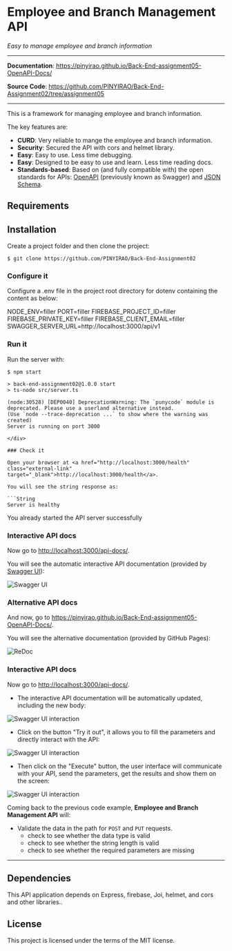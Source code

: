 <p align="center">
    <h1>Employee and Branch Management API</h1>
    <em>Easy to manage employee and branch information</em>
</p>

---

**Documentation**: <a href="https://pinyirao.github.io/Back-End-assignment05-OpenAPI-Docs/" target="_blank">https://pinyirao.github.io/Back-End-assignment05-OpenAPI-Docs/</a>

**Source Code**: <a href="https://github.com/PINYIRAO/Back-End-Assignment02/tree/assignment05" target="_blank">https://github.com/PINYIRAO/Back-End-Assignment02/tree/assignment05</a>

---

This is a framework for managing employee and branch information.

The key features are:

* **CURD**: Very reliable to mange the employee and branch information.
* **Security**: Secured the API with cors and helmet library.
* **Easy**: Easy to use. Less time debugging.
* **Easy**: Designed to be easy to use and learn. Less time reading docs.
* **Standards-based**: Based on (and fully compatible with) the open standards for APIs: <a href="https://github.com/OAI/OpenAPI-Specification" class="external-link" target="_blank">OpenAPI</a> (previously known as Swagger) and <a href="https://json-schema.org/" class="external-link" target="_blank">JSON Schema</a>.

## Requirements

## Installation

Create a project folder and then clone the project:

<div class="termy">

```console
$ git clone https://github.com/PINYIRAO/Back-End-Assignment02

```
### Configure it
Configure a .env file in the project root directory for dotenv containing the content as below:

NODE_ENV=filler
PORT=filler
FIREBASE_PROJECT_ID=filler
FIREBASE_PRIVATE_KEY=filler
FIREBASE_CLIENT_EMAIL=filler
SWAGGER_SERVER_URL=http://localhost:3000/api/v1

### Run it

Run the server with:

<div class="termy">

```console
$ npm start

> back-end-assignment02@1.0.0 start
> ts-node src/server.ts

(node:30528) [DEP0040] DeprecationWarning: The `punycode` module is deprecated. Please use a userland alternative instead.
(Use `node --trace-deprecation ...` to show where the warning was created)
Server is running on port 3000

</div>

### Check it

Open your browser at <a href="http://localhost:3000/health" class="external-link" target="_blank">http://localhost:3000/health</a>.

You will see the string response as:

```String
Server is healthy
```

You already started the API server successfully

### Interactive API docs

Now go to <a href="http://localhost:3000/api-docs/" class="external-link" target="_blank">http://localhost:3000/api-docs/</a>.

You will see the automatic interactive API documentation (provided by <a href="https://github.com/swagger-api/swagger-ui" class="external-link" target="_blank">Swagger UI</a>):

![Swagger UI](./public/swagger-01.png)

### Alternative API docs

And now, go to <a href="https://pinyirao.github.io/Back-End-assignment05-OpenAPI-Docs/" class="external-link" target="_blank">https://pinyirao.github.io/Back-End-assignment05-OpenAPI-Docs/</a>.

You will see the alternative documentation (provided by GitHub Pages):

![ReDoc](http://localhost:3000/static/alternative-api-docs-02)


### Interactive API docs 

Now go to <a href="http://localhost:3000/api-docs/" class="external-link" target="_blank">http://localhost:3000/api-docs/</a>.

* The interactive API documentation will be automatically updated, including the new body:

![Swagger UI interaction](./public/swagger-02.png)

* Click on the button "Try it out", it allows you to fill the parameters and directly interact with the API:

![Swagger UI interaction](./public/swagger-03.png)

* Then click on the "Execute" button, the user interface will communicate with your API, send the parameters, get the results and show them on the screen:

![Swagger UI interaction](./public/swagger-04.png)


Coming back to the previous code example, **Employee and Branch Management API** will:

* Validate the data in the path for `POST` and `PUT` requests.
    * check to see whether the data type is valid
    * check to see whether the string length is valid 
    * check to see whether the required parameters are missing 

---
## Dependencies

This API application depends on Express, firebase, Joi, helmet, and cors and other libraries..

## License

This project is licensed under the terms of the MIT license.